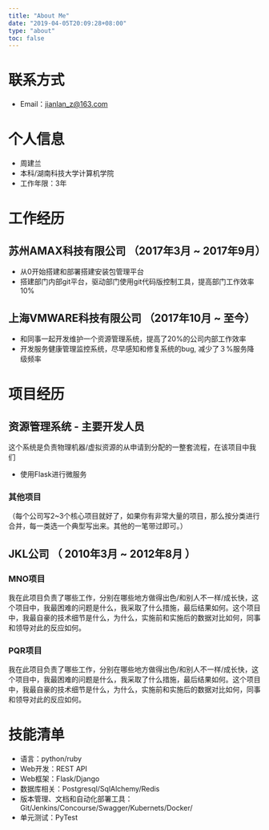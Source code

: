 ```yaml
---
title: "About Me"
date: "2019-04-05T20:09:28+08:00"
type: "about"
toc: false
---
```



# 联系方式
- Email：jianlan_z@163.com


# 个人信息

 - 周建兰
 - 本科/湖南科技大学计算机学院
 - 工作年限：3年


# 工作经历

## 苏州AMAX科技有限公司  （2017年3月 ~ 2017年9月）
   - 从0开始搭建和部署搭建安装包管理平台
   - 搭建部门内部git平台，驱动部门使用git代码版控制工具，提高部门工作效率10%
## 上海VMWARE科技有限公司 （2017年10月 ~ 至今）
- 和同事一起开发维护一个资源管理系统，提高了20%的公司内部工作效率
- 开发服务健康管理监控系统，尽早感知和修复系统的bug, 减少了３%服务降级频率

# 项目经历
## 资源管理系统 - 主要开发人员

这个系统是负责物理机器/虚拟资源的从申请到分配的一整套流程，在该项目中我们
- 使用Flask进行微服务


###


### 其他项目

（每个公司写2~3个核心项目就好了，如果你有非常大量的项目，那么按分类进行合并，每一类选一个典型写出来。其他的一笔带过即可。）


## JKL公司 （ 2010年3月 ~ 2012年8月 ）

### MNO项目
我在此项目负责了哪些工作，分别在哪些地方做得出色/和别人不一样/成长快，这个项目中，我最困难的问题是什么，我采取了什么措施，最后结果如何。这个项目中，我最自豪的技术细节是什么，为什么，实施前和实施后的数据对比如何，同事和领导对此的反应如何。


### PQR项目
我在此项目负责了哪些工作，分别在哪些地方做得出色/和别人不一样/成长快，这个项目中，我最困难的问题是什么，我采取了什么措施，最后结果如何。这个项目中，我最自豪的技术细节是什么，为什么，实施前和实施后的数据对比如何，同事和领导对此的反应如何。



# 技能清单

- 语言：python/ruby
- Web开发：REST API
- Web框架：Flask/Django
- 数据库相关：Postgresql/SqlAlchemy/Redis
- 版本管理、文档和自动化部署工具：Git/Jenkins/Concourse/Swagger/Kubernets/Docker/
- 单元测试：PyTest



